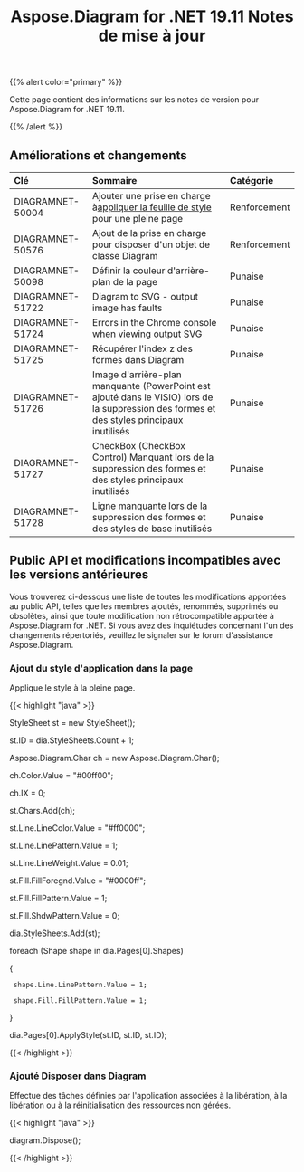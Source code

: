 ﻿---
title: Aspose.Diagram for .NET 19.11 Notes de mise à jour
type: docs
weight: 20
url: /fr/net/aspose-diagram-for-net-19-11-release-notes/
---
{{% alert color="primary" %}} 

Cette page contient des informations sur les notes de version pour Aspose.Diagram for .NET 19.11.

{{% /alert %}} 
## **Améliorations et changements**

|**Clé**|**Sommaire**|**Catégorie**|
|:- |:- |:- |
|DIAGRAMNET-50004| Ajouter une prise en charge à[appliquer la feuille de style](/diagram/fr/net/format-visio-pages/) pour une pleine page|Renforcement|
|DIAGRAMNET-50576|Ajout de la prise en charge pour disposer d'un objet de classe Diagram|Renforcement|
|DIAGRAMNET-50098|Définir la couleur d'arrière-plan de la page|Punaise|
|DIAGRAMNET-51722|Diagram to SVG - output image has faults|Punaise|
|DIAGRAMNET-51724|Errors in the Chrome console when viewing output SVG|Punaise|
|DIAGRAMNET-51725|Récupérer l'index z des formes dans Diagram|Punaise|
|DIAGRAMNET-51726|Image d'arrière-plan manquante (PowerPoint est ajouté dans le VISIO) lors de la suppression des formes et des styles principaux inutilisés|Punaise|
|DIAGRAMNET-51727|CheckBox (CheckBox Control) Manquant lors de la suppression des formes et des styles principaux inutilisés|Punaise|
|DIAGRAMNET-51728|Ligne manquante lors de la suppression des formes et des styles de base inutilisés|Punaise|

## **Public API et modifications incompatibles avec les versions antérieures**
Vous trouverez ci-dessous une liste de toutes les modifications apportées au public API, telles que les membres ajoutés, renommés, supprimés ou obsolètes, ainsi que toute modification non rétrocompatible apportée à Aspose.Diagram for .NET. Si vous avez des inquiétudes concernant l'un des changements répertoriés, veuillez le signaler sur le forum d'assistance Aspose.Diagram.
### **Ajout du style d'application dans la page**
Applique le style à la pleine page.

{{< highlight "java" >}}

StyleSheet st = new StyleSheet();

st.ID = dia.StyleSheets.Count + 1;

Aspose.Diagram.Char ch = new Aspose.Diagram.Char();

ch.Color.Value = "#00ff00";

ch.IX = 0;

st.Chars.Add(ch);

st.Line.LineColor.Value = "#ff0000";

st.Line.LinePattern.Value = 1;

st.Line.LineWeight.Value = 0.01;

st.Fill.FillForegnd.Value = "#0000ff";

st.Fill.FillPattern.Value = 1;

st.Fill.ShdwPattern.Value = 0;

dia.StyleSheets.Add(st);

foreach (Shape shape in dia.Pages[0].Shapes)

{

     shape.Line.LinePattern.Value = 1;
    
     shape.Fill.FillPattern.Value = 1;

}

dia.Pages[0].ApplyStyle(st.ID, st.ID, st.ID);

{{< /highlight >}}
### **Ajouté Disposer dans Diagram**
Effectue des tâches définies par l'application associées à la libération, à la libération ou à la réinitialisation des ressources non gérées.

{{< highlight "java" >}}

 diagram.Dispose();

{{< /highlight >}}
